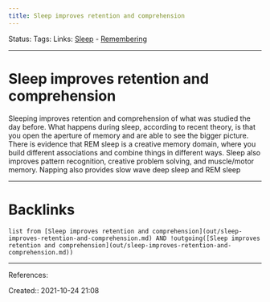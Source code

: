 ```yaml
---
title: Sleep improves retention and comprehension
---
```

Status: 
Tags: 
Links: [Sleep](out/sleep.md) - [Remembering](out/remembering.md)
___
# Sleep improves retention and comprehension
Sleeping improves retention and comprehension of what was studied the day before. What happens during sleep, according to recent theory, is that you open the aperture of memory and are able to see the bigger picture. There is evidence that REM sleep is a creative memory domain, where you build different associations and combine things in different ways. Sleep also improves pattern recognition, creative problem solving, and muscle/motor memory. Napping also provides slow wave deep sleep and REM sleep
___
# Backlinks
```dataview
list from [Sleep improves retention and comprehension](out/sleep-improves-retention-and-comprehension.md) AND !outgoing([Sleep improves retention and comprehension](out/sleep-improves-retention-and-comprehension.md))
```
___
References:

Created:: 2021-10-24 21:08
